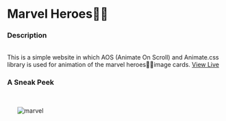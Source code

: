 # 	Marvel Heroes🦸‍♂️

<h3>Description</h3><br>
This is a simple website in which AOS (Animate On Scroll) and Animate.css library is used for animation of the marvel heroes🦸‍♂️image cards.
<a href="https://marvel-gallery.netlify.app/">View Live</a>

<br>
<h3>A Sneak Peek</h3>
<br>
<ol><img src="https://i.ibb.co/VQpyvVq/marvel.png" alt="marvel" border="0"></ol>
